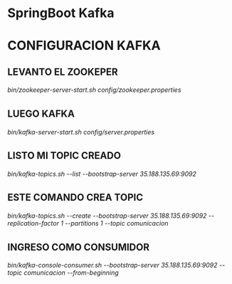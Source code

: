 # SpringBoot Kafka
# CONFIGURACION KAFKA
## LEVANTO EL ZOOKEPER
###### bin/zookeeper-server-start.sh config/zookeeper.properties
## LUEGO KAFKA
###### bin/kafka-server-start.sh config/server.properties
## LISTO MI TOPIC CREADO
###### bin/kafka-topics.sh --list --bootstrap-server 35.188.135.69:9092
## ESTE COMANDO CREA TOPIC
###### bin/kafka-topics.sh --create --bootstrap-server 35.188.135.69:9092 --replication-factor 1 --partitions 1 --topic comunicacion
## INGRESO COMO CONSUMIDOR
###### bin/kafka-console-consumer.sh --bootstrap-server 35.188.135.69:9092 --topic comunicacion --from-beginning
